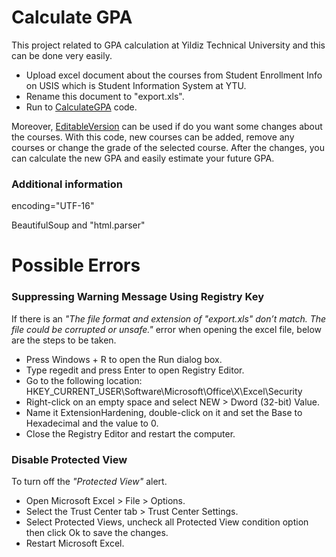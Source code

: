 # Calculate GPA

This project related to GPA calculation at Yildiz Technical University and this can be done very easily.
- Upload excel document about the courses from Student Enrollment Info on USIS which is Student Information System at YTU.
- Rename this document to "export.xls".
- Run to [CalculateGPA](https://github.com/oreitor/CalculateGPA/blob/master/CalculateGPA.py) code.

Moreover, [EditableVersion](https://github.com/oreitor/CalculateGPA/blob/master/EditableVersion.py) can be used if do you want some changes about the courses. 
With this code, new courses can be added, remove any courses or change the grade of the selected course.
After the changes, you can calculate the new GPA and easily estimate your future GPA.

### Additional information

encoding="UTF-16"

BeautifulSoup and "html.parser"

# Possible Errors

### Suppressing Warning Message Using Registry Key

If there is an *"The file format and extension of "export.xls" don’t match. The file could be corrupted or unsafe."* error when opening the excel file, below are the steps to be taken.

- Press Windows + R to open the Run dialog box.
- Type regedit and press Enter to open Registry Editor.
- Go to the following location: HKEY_CURRENT_USER\Software\Microsoft\Office\X\Excel\Security
- Right-click on an empty space and select NEW > Dword (32-bit) Value.
- Name it ExtensionHardening, double-click on it and set the Base to Hexadecimal and the value to 0.
- Close the Registry Editor and restart the computer.

### Disable Protected View

To turn off the *"Protected View"* alert.

- Open Microsoft Excel > File > Options.
- Select the Trust Center tab > Trust Center Settings.
- Select Protected Views, uncheck all Protected View condition option then click Ok to save the changes.
- Restart Microsoft Excel.
